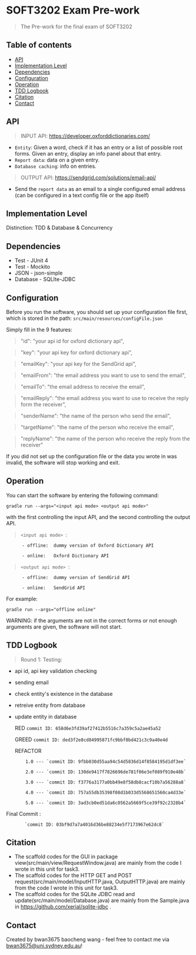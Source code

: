 # SOFT3202 Exam Pre-work
> The Pre-work for the final exam of SOFT3202

## Table of contents
* [API](#api)
* [Implementation Level](#implementation-level)
* [Dependencies](#dependencies)
* [Configuration](#configuration)
* [Operation](#operation)
* [TDD Logbook](#tdd-logbook)
* [Citation](#citation)
* [Contact](#contact)

## API
> INPUT API: https://developer.oxforddictionaries.com/ 
  * `Entity`: Given a word, check if it has an entry or a list of possible root forms. Given an entry, display an info
    panel about that entry.
  * `Report data`: data on a given entry.
  * `Database caching`: info on entries. 
> OUTPUT API: https://sendgrid.com/solutions/email-api/
  * Send the `report data` as an email to a single configured email address (can be configured in a text config file or
the app itself) 

## Implementation Level
Distinction: TDD & Database & Concurrency

## Dependencies
* Test - JUnit 4
* Test - Mockito
* JSON - json-simple
* Database - SQLIte-JDBC

## Configuration
Before you run the software, you should set up your configuration file first, which is stored in the path: `src/main/resources/configFile.json`

Simply fill in the 9 features:

 > "id": "your api id for oxford dictionary api",
  
 > "key": "your api key for oxford dictionary api",
  
 > "emailKey": "your api key for the SendGrid api",
  
 > "emailFrom": "the email address you want to use to send the email",
  
 > "emailTo": "the email address to receive the email",
  
 > "emailReply": "the email address you want to use to receive the reply form the receiver",
  
 > "senderName": "the name of the person who send the email",
  
 > "targetName": "the name of the person who receive the email",
  
 > "replyName": "the name of the person who receive the reply from the receiver"

If you did not set up the configuration file or the data you wrote in was invalid, the software will stop working and exit.

## Operation

You can start the software by entering the following command:

   `gradle run --args="<input api mode> <output api mode>"`
  
with the first controlling the input API, and the second controlling the output API. 

> `<input api mode> `:

          - offline:  dummy version of Oxford Dictionary API
          
          - online:   Oxford Dictionary API
          
> `<output api mode> `:

          - offline:  dummy version of SendGrid API
          
          - online:   SendGrid API

For example:

`gradle run --args="offline online"`

WARNING: if the arguments are not in the correct forms or not enough arguments are given, the software will not start.



## TDD Logbook
  > Round 1: 
  Testing:
  * api id, api key validation checking
  * sending email
  * check entity's existence in the database
  * retreive entity from database
  * update entity in database
  
      RED      `commit ID: 658d6e3fd39af27412b5516c7a359c5a2ae45a52`
      
      GREED    `commit ID: ded3f2e8cd84995871fc9bbf8bd421c3c9a40e4d`
      
      REFACTOR 
      
            1.0 --- `commit ID: 9fbb030d55aa94c54d5836d14f8584195d1df3ee`

            2.0 --- `commit ID: 130de9417f7826696de781f06e3ef089f910e48b`
            
            3.0 --- `commit ID: f3776a3177a0bb49e8f58db8cacf10b7a56288a8`
            
            4.0 --- `commit ID: 757a55db35398f08d1b033d5568651560ca4d33e`
            
            5.0 --- `commit ID: 3ad3cb0ed51da6c0562a5669f5ce39f92c2328b4`
            
   Final Commit : 
   
           `commit ID: 03bf9d7a7a4016d36be88234e5f7173967e62dc8`
            
## Citation
* The scaffold codes for the GUI in package view(src/main/view/RequestWindow.java) are mainly from the code I wrote in this unit for task3.
* The scaffold codes for the HTTP GET and POST request(src/main/model/InputHTTP.java, OutputHTTP.java) are mainly from the code I wrote in this unit for task3.
* The scaffold codes for the SQLite JDBC read and update(src/main/model/Database.java) are mainly from the Sample.java in https://github.com/xerial/sqlite-jdbc .

## Contact
Created by bwan3675 baocheng wang - feel free to contact me via bwan3675@uni.sydney.edu.au!
